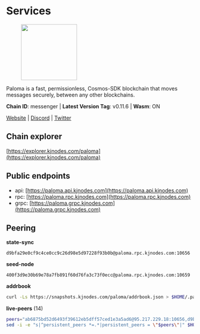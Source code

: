 # Services

<figure><img src="https://raw.githubusercontent.com/kj89/testnet_manuals/main/pingpub/logos/paloma.png" width="150" alt=""><figcaption></figcaption></figure>

Paloma is a fast, permissionless, Cosmos-SDK blockchain that  moves messages securely, between any other blockchains.

**Chain ID**: messenger | **Latest Version Tag**: v0.11.6 | **Wasm**: ON

[Website](https://www.palomachain.com) | [Discord](https://discord.gg/tKVFpfdSw4) | [Twitter](https://twitter.com/paloma_chain)




## Chain explorer
[https://explorer.kjnodes.com/paloma](https://explorer.kjnodes.com/paloma)

## Public endpoints

* api: [https://paloma.api.kjnodes.com](https://paloma.api.kjnodes.com)
* rpc: [https://paloma.rpc.kjnodes.com](https://paloma.rpc.kjnodes.com)
* grpc: [https://paloma.grpc.kjnodes.com](https://paloma.grpc.kjnodes.com)

## Peering

**state-sync**

```text
d9bfa29e0cf9c4ce0cc9c26d98e5d97228f93b0b@paloma.rpc.kjnodes.com:10656
```

**seed-node**

```text
400f3d9e30b69e78a7fb891f60d76fa3c73f0ecc@paloma.rpc.kjnodes.com:10659
```

**addrbook**
```bash
curl -Ls https://snapshots.kjnodes.com/paloma/addrbook.json > $HOME/.paloma/config/addrbook.json
```

**live-peers** (14)
```bash
peers="ab6875bd52d6493f39612eb5dff57ced1e3a5ad6@95.217.229.18:10656,d9bfa29e0cf9c4ce0cc9c26d98e5d97228f93b0b@65.109.88.38:10656,7e93f6409ade895fe301b502d6fb9dfb96343a34@135.125.5.34:54056,9cf215d69773173a4c40eb2e811cea8aa7e37432@213.239.216.252:21656,e833844c00b8ce60ce6826f170becfa18e6172c2@46.4.27.59:26656,7fc87c698d58bcbd1c6092f951d5f150eed05744@138.201.156.255:26656,b244dfc19293103040d4bdad359534d0990a9070@45.140.185.181:26656,22e7a98b54070bee0f504305d9ed0fb7a2b24ab6@34.221.60.207:26656,317141e329bc214a76ba92201f6818574ebe5323@135.181.114.98:36656,106350c704aa5e2e0af1464cd3269372d86a9b24@148.113.137.33:26656,874ccf9df2e4c678a18a1fb45a1d3bb703f87fa0@65.109.172.249:26656,f4c43099e04b721c54a454dad85f61da49be90bc@65.108.199.222:28656,b92c94f00b46500a5ff8920acd438c0873c2f9da@50.116.13.101:26656,16f0d09580054101394ea08bbb48b1ad5bb91a27@95.214.52.144:10656"
sed -i -e "s|^persistent_peers *=.*|persistent_peers = \"$peers\"|" $HOME/.paloma/config/config.toml
```
